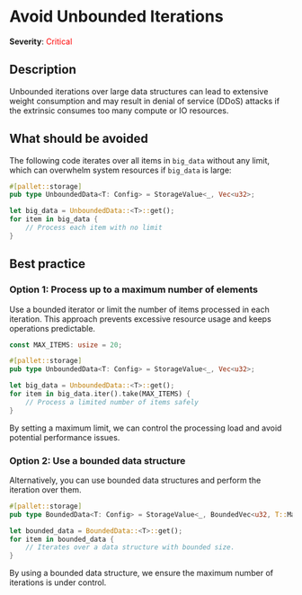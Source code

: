 # Avoid Unbounded Iterations

**Severity**: <span style="color:red;">Critical</span>

## Description

Unbounded iterations over large data structures can lead to extensive weight consumption and may result in denial of service (DDoS) attacks if the extrinsic consumes too many compute or IO resources.

## What should be avoided

The following code iterates over all items in `big_data` without any limit, which can overwhelm system resources if
`big_data` is large:

```rust
#[pallet::storage]
pub type UnboundedData<T: Config> = StorageValue<_, Vec<u32>;

let big_data = UnboundedData::<T>::get();
for item in big_data {
    // Process each item with no limit
}
```

## Best practice

### Option 1: Process up to a maximum number of elements

Use a bounded iterator or limit the number of items processed in each iteration. This approach prevents excessive
resource usage and keeps operations predictable.

```rust
const MAX_ITEMS: usize = 20;

#[pallet::storage]
pub type UnboundedData<T: Config> = StorageValue<_, Vec<u32>;

let big_data = UnboundedData::<T>::get();
for item in big_data.iter().take(MAX_ITEMS) {
    // Process a limited number of items safely
}
```

By setting a maximum limit, we can control the processing load and avoid potential performance issues.

### Option 2: Use a bounded data structure

Alternatively, you can use bounded data structures and perform the iteration over them.

```rust
#[pallet::storage]
pub type BoundedData<T: Config> = StorageValue<_, BoundedVec<u32, T::MaxEntries>>;

let bounded_data = BoundedData::<T>::get();
for item in bounded_data {
    // Iterates over a data structure with bounded size.
}
```

By using a bounded data structure, we ensure the maximum number of iterations is under control.
